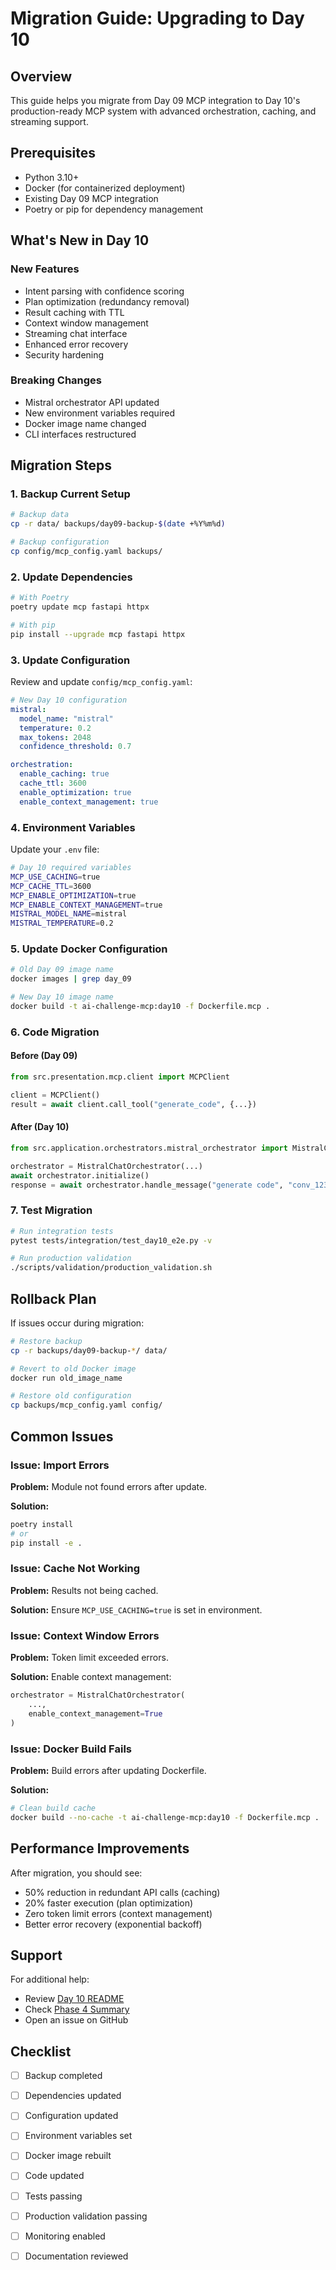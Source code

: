 # Migration Guide: Upgrading to Day 10

## Overview

This guide helps you migrate from Day 09 MCP integration to Day 10's production-ready MCP system with advanced orchestration, caching, and streaming support.

## Prerequisites

- Python 3.10+
- Docker (for containerized deployment)
- Existing Day 09 MCP integration
- Poetry or pip for dependency management

## What's New in Day 10

### New Features
- Intent parsing with confidence scoring
- Plan optimization (redundancy removal)
- Result caching with TTL
- Context window management
- Streaming chat interface
- Enhanced error recovery
- Security hardening

### Breaking Changes
- Mistral orchestrator API updated
- New environment variables required
- Docker image name changed
- CLI interfaces restructured

## Migration Steps

### 1. Backup Current Setup

```bash
# Backup data
cp -r data/ backups/day09-backup-$(date +%Y%m%d)

# Backup configuration
cp config/mcp_config.yaml backups/
```

### 2. Update Dependencies

```bash
# With Poetry
poetry update mcp fastapi httpx

# With pip
pip install --upgrade mcp fastapi httpx
```

### 3. Update Configuration

Review and update `config/mcp_config.yaml`:

```yaml
# New Day 10 configuration
mistral:
  model_name: "mistral"
  temperature: 0.2
  max_tokens: 2048
  confidence_threshold: 0.7

orchestration:
  enable_caching: true
  cache_ttl: 3600
  enable_optimization: true
  enable_context_management: true
```

### 4. Environment Variables

Update your `.env` file:

```bash
# Day 10 required variables
MCP_USE_CACHING=true
MCP_CACHE_TTL=3600
MCP_ENABLE_OPTIMIZATION=true
MCP_ENABLE_CONTEXT_MANAGEMENT=true
MISTRAL_MODEL_NAME=mistral
MISTRAL_TEMPERATURE=0.2
```

### 5. Update Docker Configuration

```bash
# Old Day 09 image name
docker images | grep day_09

# New Day 10 image name
docker build -t ai-challenge-mcp:day10 -f Dockerfile.mcp .
```

### 6. Code Migration

#### Before (Day 09)
```python
from src.presentation.mcp.client import MCPClient

client = MCPClient()
result = await client.call_tool("generate_code", {...})
```

#### After (Day 10)
```python
from src.application.orchestrators.mistral_orchestrator import MistralChatOrchestrator

orchestrator = MistralChatOrchestrator(...)
await orchestrator.initialize()
response = await orchestrator.handle_message("generate code", "conv_123")
```

### 7. Test Migration

```bash
# Run integration tests
pytest tests/integration/test_day10_e2e.py -v

# Run production validation
./scripts/validation/production_validation.sh
```

## Rollback Plan

If issues occur during migration:

```bash
# Restore backup
cp -r backups/day09-backup-*/ data/

# Revert to old Docker image
docker run old_image_name

# Restore old configuration
cp backups/mcp_config.yaml config/
```

## Common Issues

### Issue: Import Errors

**Problem:** Module not found errors after update.

**Solution:**
```bash
poetry install
# or
pip install -e .
```

### Issue: Cache Not Working

**Problem:** Results not being cached.

**Solution:** Ensure `MCP_USE_CACHING=true` is set in environment.

### Issue: Context Window Errors

**Problem:** Token limit exceeded errors.

**Solution:** Enable context management:
```python
orchestrator = MistralChatOrchestrator(
    ...,
    enable_context_management=True
)
```

### Issue: Docker Build Fails

**Problem:** Build errors after updating Dockerfile.

**Solution:**
```bash
# Clean build cache
docker build --no-cache -t ai-challenge-mcp:day10 -f Dockerfile.mcp .
```

## Performance Improvements

After migration, you should see:
- 50% reduction in redundant API calls (caching)
- 20% faster execution (plan optimization)
- Zero token limit errors (context management)
- Better error recovery (exponential backoff)

## Support

For additional help:
- Review [Day 10 README](../../tasks/day_10/README.md)
- Check [Phase 4 Summary](../../tasks/day_10/PHASE4_FINAL_SUMMARY.md)
- Open an issue on GitHub

## Checklist

- [ ] Backup completed
- [ ] Dependencies updated
- [ ] Configuration updated
- [ ] Environment variables set
- [ ] Docker image rebuilt
- [ ] Code updated
- [ ] Tests passing
- [ ] Production validation passing
- [ ] Monitoring enabled
- [ ] Documentation reviewed

